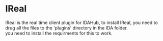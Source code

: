 # IReal  
IReal is the real time client plugin for IDAHub, to install IReal, you need to drug all the files to the 'plugins' directory in the IDA folder.  
you need to install the requirments for this to work.
